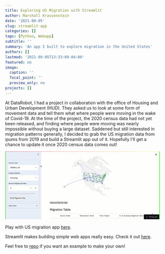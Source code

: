 ```yaml
---
title: Exploring US Migration with Streamlit
author: Marshall Krassenstein
date: '2021-09-05'
slug: streamlit-app
categories: []
tags: [Python, Webapp]
subtitle: ''
summary: 'An app I built to explore migration in the United States'
authors: []
lastmod: '2021-09-05T13:33:09-04:00'
featured: no
image:
  caption: ''
  focal_point: ''
  preview_only: no
projects: []
---
```



At DataRobot, I had a project in collaboration with the office of Housing and Urban Development (HUD). They asked us to look at some form of movement data and tell them what where people were moving in the wake of Covid-19. At the time of the project, the 2020 census data had not yet been released, and finding where people were moving was nearly impossible without buying a large dataset. Saddened but still interested in migration patterns generally, I decided to grab the US migration data from ipums from 2019 and build a Streamlit app out of it. Hopefully I'll get a chance to update it once 2020 census data comes out!


![Migration App](migration_demo.gif)
<!-- <div> -->
<!-- <img src="migration_demo.gif" alt="Migration app" style="text-align: center;> -->
<!-- </div> -->

Play with US migration app [here](https://share.streamlit.io/mpkrass7/solid-octo-robot/migration_app.py).

Streamlit makes building simple web apps really easy. Check it out [here](https://streamlit.io/).

Feel free to [repo](https://github.com/mpkrass7/solid-octo-robot) if you want an example to make your own!
